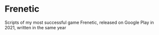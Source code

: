# Frenetic
Scripts of my most successful game Frenetic, released on Google Play in 2021, written in the same year
